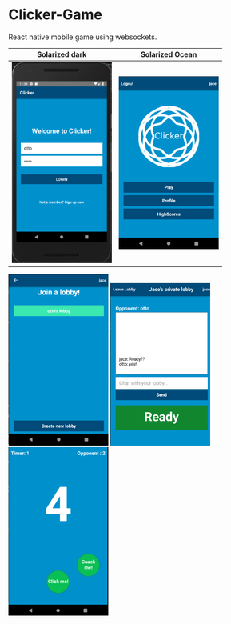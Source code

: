# Clicker-Game
React native mobile game using websockets.

Solarized dark             |  Solarized Ocean
:-------------------------:|:-------------------------:
<img src="homeScreen.png" alt="drawing" width="200"/>  |  <img src="menuScreen.png" alt="drawing" width="200"/>


<img src="lobbyList.png" alt="drawing" width="200"/>
<img src="chatt.png" alt="drawing" width="200"/>
<img src="game.png" alt="drawing" width="200"/>
